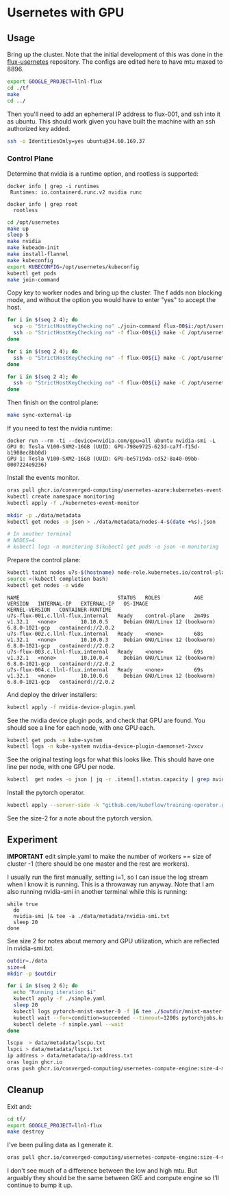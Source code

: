 # Usernetes with GPU

## Usage

Bring up the cluster. Note that the initial development of this was done in the [flux-usernetes](https://github.com/converged-computing/flux-usernetes/tree/main/google/gpu) repository. The configs are edited here to have mtu maxed to 8896.

```bash
export GOOGLE_PROJECT=llnl-flux
cd ./tf
make
cd ../
```

Then you'll need to add an ephemeral IP address to flux-001, and ssh into it as ubuntu. This should work given you have built the machine with an ssh authorized key added.

```bash
ssh -o IdentitiesOnly=yes ubuntu@34.60.169.37
```

### Control Plane

Determine that nvidia is a runtime option, and rootless is supported:

```console
docker info | grep -i runtimes
 Runtimes: io.containerd.runc.v2 nvidia runc

docker info | grep root
  rootless
```

```bash
cd /opt/usernetes
make up
sleep 5
make nvidia
make kubeadm-init
make install-flannel
make kubeconfig
export KUBECONFIG=/opt/usernetes/kubeconfig
kubectl get pods
make join-command
```

Copy key to worker nodes and bring up the cluster. The f adds non blocking mode, and without the option you would have to enter "yes" to accept the host.

```bash
for i in $(seq 2 4); do
  scp -o "StrictHostKeyChecking no" ./join-command flux-00$i:/opt/usernetes/join-command
  ssh -o "StrictHostKeyChecking no" -f flux-00${i} make -C /opt/usernetes up 
done

for i in $(seq 2 4); do
  ssh -o "StrictHostKeyChecking no" -f flux-00${i} make -C /opt/usernetes nvidia
done

for i in $(seq 2 4); do
  ssh -o "StrictHostKeyChecking no" -f flux-00${i} make -C /opt/usernetes kubeadm-join
done
```

Then finish on the control plane:

```bash
make sync-external-ip
```

If you need to test the nvidia runtime:

```console
docker run --rm -ti --device=nvidia.com/gpu=all ubuntu nvidia-smi -L
GPU 0: Tesla V100-SXM2-16GB (UUID: GPU-798e9725-623d-ca7f-f15d-b1908ec8bb0d)
GPU 1: Tesla V100-SXM2-16GB (UUID: GPU-be5719da-cd52-8a40-09bb-0007224e9236)
```

Install the events monitor.

```bash
oras pull ghcr.io/converged-computing/usernetes-azure:kubernetes-event-monitor
kubectl create namespace monitoring
kubectl apply -f ./kubernetes-event-monitor

mkdir -p ./data/metadata
kubectl get nodes -o json > ./data/metadata/nodes-4-$(date +%s).json

# In another terminal
# NODES=4
# kubectl logs -n monitoring $(kubectl get pods -o json -n monitoring | jq -r .items[0].metadata.name) -f  |& tee ./data/metadata/events-size-$NODES-$(date +%s).json
```

Prepare the control plane:

```bash
kubectl taint nodes u7s-$(hostname) node-role.kubernetes.io/control-plane:NoSchedule-
source <(kubectl completion bash)
kubectl get nodes -o wide
```
```console
NAME                                STATUS   ROLES           AGE     VERSION   INTERNAL-IP   EXTERNAL-IP   OS-IMAGE                         KERNEL-VERSION   CONTAINER-RUNTIME
u7s-flux-001.c.llnl-flux.internal   Ready    control-plane   2m49s   v1.32.1   <none>        10.10.0.5     Debian GNU/Linux 12 (bookworm)   6.8.0-1021-gcp   containerd://2.0.2
u7s-flux-002.c.llnl-flux.internal   Ready    <none>          68s     v1.32.1   <none>        10.10.0.3     Debian GNU/Linux 12 (bookworm)   6.8.0-1021-gcp   containerd://2.0.2
u7s-flux-003.c.llnl-flux.internal   Ready    <none>          69s     v1.32.1   <none>        10.10.0.4     Debian GNU/Linux 12 (bookworm)   6.8.0-1021-gcp   containerd://2.0.2
u7s-flux-004.c.llnl-flux.internal   Ready    <none>          69s     v1.32.1   <none>        10.10.0.6     Debian GNU/Linux 12 (bookworm)   6.8.0-1021-gcp   containerd://2.0.2
```

And deploy the driver installers:

```bash
kubectl apply -f nvidia-device-plugin.yaml
```

See the nvidia device plugin pods, and check that GPU are found. You should see a line for each node, with one GPU each.

```bash
kubectl get pods -n kube-system
kubectl logs -n kube-system nvidia-device-plugin-daemonset-2vxcv 
```

See the original testing logs for what this looks like. This should have one line per node, with one GPU per node.

```bash
kubectl  get nodes -o json | jq -r .items[].status.capacity | grep nvidia
```

Install the pytorch operator.

```bash
kubectl apply --server-side -k "github.com/kubeflow/training-operator.git/manifests/overlays/standalone?ref=v1.8.1"
```
See the size-2 for a note about the pytorch version.

## Experiment

**IMPORTANT** edit simple.yaml to make the number of workers == size of cluster -1 (there should be one master and the rest are workers).

I usually run the first manually, setting i=1, so I can issue the log stream when I know it is running. This is a throwaway run anyway. Note that I am also running nvidia-smi in another terminal while this is running:

```
while true
  do
  nvidia-smi |& tee -a ./data/metadata/nvidia-smi.txt
  sleep 20
done
```

See size 2 for notes about memory and GPU utilization, which are reflected in nvidia-smi.txt.

```bash
outdir=./data
size=4
mkdir -p $outdir

for i in $(seq 2 6); do     
  echo "Running iteration $i"
  kubectl apply -f ./simple.yaml
  sleep 20
  kubectl logs pytorch-mnist-master-0 -f |& tee ./$outdir/mnist-master-$size-iter-${i}.out
  kubectl wait --for=condition=succeeded --timeout=1200s pytorchjobs.kubeflow.org/pytorch-mnist
  kubectl delete -f simple.yaml --wait
done

lscpu  > data/metadata/lscpu.txt
lspci > data/metadata/lspci.txt
ip address > data/metadata/ip-address.txt
oras login ghcr.io
oras push ghcr.io/converged-computing/usernetes-compute-engine:size-4-mtu ./data
```

## Cleanup 

Exit and:

```bash
cd tf/
export GOOGLE_PROJECT=llnl-flux
make destroy
```

I've been pulling data as I generate it.

```bash
oras pull ghcr.io/converged-computing/usernetes-compute-engine:size-4-mtu
```

I don't see much of a difference between the low and high mtu. But arguably they should be the same between GKE and compute engine so I'll continue to bump it up.
